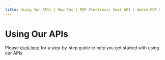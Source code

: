 ```yaml
---
title: Using Our APIs | How Tos | PDF Electronic Seal API | Adobe PDF Services
---
```

# Using Our APIs

Please [click here](../../pdf-services-api/gettingstarted.md) for a step-by-step guide to help you get started with using our APIs.

